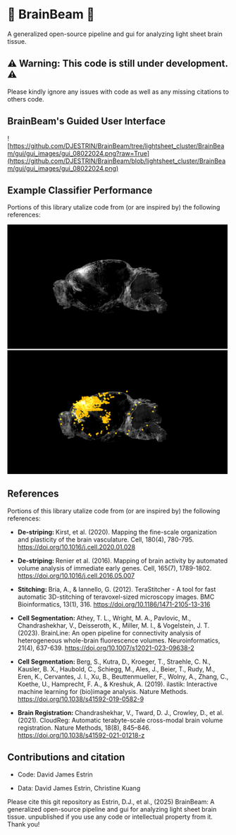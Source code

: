 <h1> <b> 🔦 BrainBeam 🔦 </b> </h1> 
A generalized open-source pipeline and gui for analyzing light sheet brain tissue. 

<h2> <b> ⚠️ Warning: This code is still under development. ⚠️ </b> </h2>
Please kindly ignore any issues with code as well as any missing citations to others code. 
 <h2> <b> BrainBeam's Guided User Interface </b></h2>

 
![https://github.com/DJESTRIN/BrainBeam/tree/lightsheet_cluster/BrainBeam/gui/gui_images/gui_08022024.png?raw=True](https://github.com/DJESTRIN/BrainBeam/blob/lightsheet_cluster/BrainBeam/gui/gui_images/gui_08022024.png)

<h2> <b> Example Classifier Performance </b></h2>
Portions of this library utalize code from (or are inspired by) the following references:

<p float="center">

</p>

<p float="left">
  <img src="https://github.com/DJESTRIN/BrainBeam/blob/lightsheet_cluster/BrainBeam/gui/gui_images/sagittal1.png" width="500" />
  <img src="https://github.com/DJESTRIN/BrainBeam/blob/lightsheet_cluster/BrainBeam/gui/gui_images/sagittal1_labeled.png" width="500" /> 
</p>


<h2> <b> References </b></h2>
Portions of this library utalize code from (or are inspired by) the following references:

- <b> De-striping: </b> Kirst, et al. (2020). Mapping the fine-scale organization and plasticity of the brain vasculature. Cell, 180(4), 780-795. https://doi.org/10.1016/j.cell.2020.01.028

- <b> De-striping: </b> Renier et al. (2016). Mapping of brain activity by automated volume analysis of immediate early genes. Cell, 165(7), 1789-1802. https://doi.org/10.1016/j.cell.2016.05.007

- <b> Stitching: </b> Bria, A., & Iannello, G. (2012). TeraStitcher - A tool for fast automatic 3D-stitching of teravoxel-sized microscopy images. BMC Bioinformatics, 13(1), 316. https://doi.org/10.1186/1471-2105-13-316

- <b> Cell Segmentation: </b> Athey, T. L., Wright, M. A., Pavlovic, M., Chandrashekhar, V., Deisseroth, K., Miller, M. I., & Vogelstein, J. T. (2023). BrainLine: An open pipeline for connectivity analysis of heterogeneous whole-brain fluorescence volumes. Neuroinformatics, 21(4), 637-639. https://doi.org/10.1007/s12021-023-09638-2

- <b> Cell Segmentation: </b> Berg, S., Kutra, D., Kroeger, T., Straehle, C. N., Kausler, B. X., Haubold, C., Schiegg, M., Ales, J., Beier, T., Rudy, M., Eren, K., Cervantes, J. I., Xu, B., Beuttenmueller, F., Wolny, A., Zhang, C., Koethe, U., Hamprecht, F. A., & Kreshuk, A. (2019). ilastik: Interactive machine learning for (bio)image analysis. Nature Methods. https://doi.org/10.1038/s41592-019-0582-9

- <b> Brain Registration: </b> Chandrashekhar, V., Tward, D. J., Crowley, D., et al. (2021). CloudReg: Automatic terabyte-scale cross-modal brain volume registration. Nature Methods, 18(8), 845–846. https://doi.org/10.1038/s41592-021-01218-z

<h2> <b> Contributions and citation </b> </h2>

- Code: David James Estrin 

- Data: David James Estrin, Christine Kuang

Please cite this git repository as Estrin, D.J., et al., (2025) BrainBeam: A generalized open-source pipeline and gui for analyzing light sheet brain tissue. unpublished if you use any code or intellectual property from it. Thank you!


